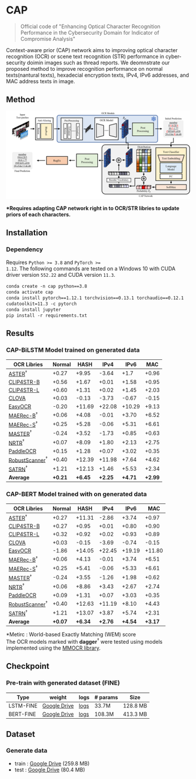 # CAP
> Official code of "Enhancing Optical Character Recognition Performance in the Cybersecurity Domain for Indicator of Compromise Analysis"  

Context-aware prior (CAP) network aims to improving optical character recognition (OCR) or scene text recognition (STR) performance in cyber-security doimin images such as thread reports. We deomnstrate our proposed method to improve recognition performance on normal texts(nantural texts), hexadecial encryption texts, IPv4, IPv6 addresses, and MAC address texts in image.

## Method
<img src="./CAP.png">

**\*Requires adapting CAP network right in to OCR/STR libries to update priors of each characters.**

## Installation
### Dependency
Requires <code>Python >= 3.8</code> and <code>PyTorch >= 1.12</code>. The following commands are tested on a Windows 10 with CUDA driver version <code>552.22</code> and CUDA version <code>11.3</code>.  

```
conda create -n cap python==3.8
conda activate cap
conda install pytorch==1.12.1 torchvision==0.13.1 torchaudio==0.12.1 cudatoolkit=11.3 -c pytorch
conda install jupyter
pip install -r requirements.txt
```

## Results
<h3>CAP-BiLSTM Model trained on generated data</h3>  

| OCR Libries                                                                                                            | Normal    | HASH      | IPv4      | IPv6      | MAC       |
|------------------------------------------------------------------------------------------------------------------------|-----------|-----------|-----------|-----------|-----------|
| [ASTER](https://github.com/open-mmlab/mmocr/blob/dev-1.x/configs/textrecog/aster/README.md)$^\dagger$                  | +0.27     | +9.95     | -3.64     | +1.7      | +0.96     |
| [CLIP4STR-B](https://github.com/VamosC/CLIP4STR)                                                                       | +0.56     | +1.67     | +0.01     | +1.58     | +0.95     |
| [CLIP4STR-L](https://github.com/VamosC/CLIP4STR)                                                                       | +0.60     | +1.31     | +0.02     | +1.45     | +2.03     |
| [CLOVA](https://github.com/clovaai/deep-text-recognition-benchmark)                                                    | +0.03     | -0.13     | -3.73     | -0.67     | -0.15     |
| [EasyOCR](https://github.com/JaidedAI/EasyOCR)                                                                         | -0.20     | +11.69    | +22.08    | +10.29    | +9.13     |
| [MAERec-B](https://github.com/open-mmlab/mmocr/blob/dev-1.x/configs/textrecog/maerec/README.md)$^\dagger$              | +0.06     | +4.08     | -0.01     | +3.70     | +6.52     |
| [MAERec-S](https://github.com/open-mmlab/mmocr/blob/dev-1.x/configs/textrecog/maerec/README.md)$^\dagger$              | +0.25     | +5.28     | -0.06     | +5.31     | +6.61     |
| [MASTER](https://github.com/open-mmlab/mmocr/blob/dev-1.x/configs/textrecog/master/README.md)$^\dagger$                | -0.24     | +3.52     | -1.73     | +0.85     | +0.63     |
| [NRTR](https://github.com/open-mmlab/mmocr/blob/dev-1.x/configs/textrecog/nrtr/README.md)$^\dagger$                    | +0.07     | +8.09     | +1.80     | +2.13     | +2.75     |
| [PaddleOCR](https://github.com/PaddlePaddle/PaddleOCR)                                                                 | +0.15     | +1.28     | +0.07     | +3.02     | +0.35     |
| [RobustScanner](https://github.com/open-mmlab/mmocr/blob/dev-1.x/configs/textrecog/robust_scanner/README.md)$^\dagger$ | +0.40     | +12.39    | +11.98    | +7.64     | +4.62     |
| [SATRN](https://github.com/open-mmlab/mmocr/blob/dev-1.x/configs/textrecog/satrn/README.md)$^\dagger$                  | +1.21     | +12.13    | +1.46     | +5.53     | +2.34     |
| **Average**                                                                                                            | **+0.21** | **+6.45** | **+2.25** | **+4.71** | **+2.99** |

<h3>CAP-BERT Model trained with on generated data</h3>  

| OCR Libries                                                                                                            | Normal    | HASH      | IPv4      | IPv6      | MAC       |
|------------------------------------------------------------------------------------------------------------------------|-----------|-----------|-----------|-----------|-----------|
| [ASTER](https://github.com/open-mmlab/mmocr/blob/dev-1.x/configs/textrecog/aster/README.md)$^\dagger$                  | +0.27     | +11.31    | -2.86     | +3.74     | +0.97     |
| [CLIP4STR-B](https://github.com/VamosC/CLIP4STR)                                                                       | +0.27     | +0.95     | +0.01     | +0.80     | +0.90     |
| [CLIP4STR-L](https://github.com/VamosC/CLIP4STR)                                                                       | +0.32     | +0.92     | +0.02     | +0.93     | +0.89     |
| [CLOVA](https://github.com/clovaai/deep-text-recognition-benchmark)                                                    | +0.03     | -0.15     | -3.69     | -0.74     | -0.15     |
| [EasyOCR](https://github.com/JaidedAI/EasyOCR)                                                                         | -1.86     | +14.05    | +22.45    | +19.19    | +11.80    |
| [MAERec-B](https://github.com/open-mmlab/mmocr/blob/dev-1.x/configs/textrecog/maerec/README.md)$^\dagger$              | +0.06     | +4.13     | -0.01     | +3.74     | +6.51     |
| [MAERec-S](https://github.com/open-mmlab/mmocr/blob/dev-1.x/configs/textrecog/maerec/README.md)$^\dagger$              | +0.25     | +5.41     | -0.06     | +5.33     | +6.61     |
| [MASTER](https://github.com/open-mmlab/mmocr/blob/dev-1.x/configs/textrecog/master/README.md)$^\dagger$                | -0.24     | +3.55     | -1.26     | +1.98     | +0.62     |
| [NRTR](https://github.com/open-mmlab/mmocr/blob/dev-1.x/configs/textrecog/nrtr/README.md)$^\dagger$                    | +0.06     | +8.86     | +3.43     | +2.67     | +2.74     |
| [PaddleOCR](https://github.com/PaddlePaddle/PaddleOCR)                                                                 | +0.09     | +1.31     | +0.07     | +3.03     | +0.35     |
| [RobustScanner](https://github.com/open-mmlab/mmocr/blob/dev-1.x/configs/textrecog/robust_scanner/README.md)$^\dagger$ | +0.40     | +12.63    | +11.19    | +8.10     | +4.43     |
| [SATRN](https://github.com/open-mmlab/mmocr/blob/dev-1.x/configs/textrecog/satrn/README.md)$^\dagger$                  | +1.21     | +13.07    | +3.87     | +5.74     | +2.31     |
| **Average**                                                                                                            | **+0.07** | **+6.34** | **+2.76** | **+4.54** | **+3.17** |

*Metirc : World-based Exactly Matching (WEM) score  
The OCR models marked with **dagger**$^\dagger$ were tested using models implemented using the [MMOCR library](https://github.com/open-mmlab/mmocr).


## Checkpoint

### Pre-train with generated dataset (FINE)
| Type      | weight                                                                                             | logs                                 | # params | Size     |
|-----------|----------------------------------------------------------------------------------------------------|--------------------------------------|--------|----------|
| LSTM-FINE | [Google Drive](https://drive.google.com/file/d/1IbgX0RjBreElrJBir3It_PsJxrBaVVXC/view?usp=sharing) | [logs](/logs/logs-cap-lstm-fine.txt) | 33.7M  | 128.8 MB |
| BERT-FINE | [Google Drive](https://drive.google.com/file/d/1beu9bkcLji_5eCMNYoRNaM_xuEHo-o00/view?usp=sharing) | [logs](/logs/logs-cap-bert-fine.txt) | 108.3M | 413.3 MB |

## Dataset

### Generate data
 - train : [Google Drive](https://drive.google.com/file/d/1qkWrw1Au5lqRUx8crFDirloGkQDGE2Ay/view?usp=sharing) (259.8 MB)
 - test : [Google Drive](https://drive.google.com/file/d/1TRX7go8yEF2jHTwO3CCTxZHjINYMrQwr/view?usp=sharing) (80.4 MB)